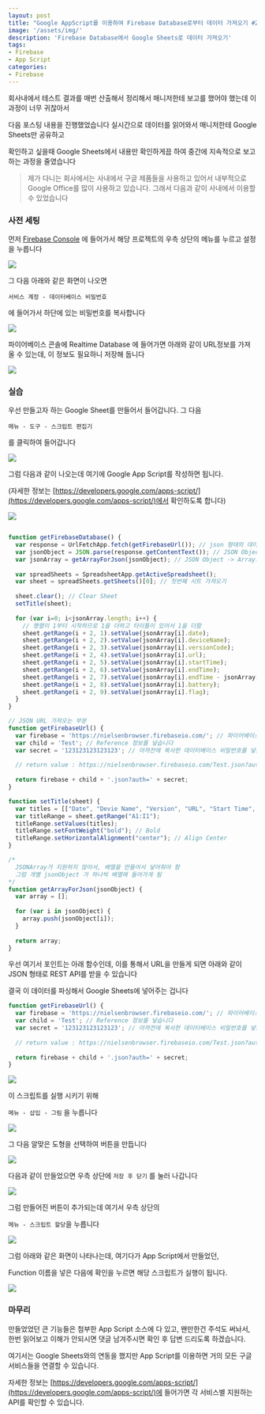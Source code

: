 ```yaml
---
layout: post
title: "Google AppScript를 이용하여 Firebase Database로부터 데이터 가져오기 #2"
image: '/assets/img/'
description: 'Firebase Database에서 Google Sheets로 데이터 가져오기'
tags:
- Firebase
- App Script
categories:
- Firebase
---
```


회사내에서 테스트 결과를 매번 산출해서 정리해서 매니저한테 보고를 했어야 했는데 이 과정이 너무 귀찮아서

다음 포스팅 내용을 진행했었습니다 실시간으로 데이터를 읽어와서 매니저한테 Google Sheets만 공유하고

확인하고 싶을때 Google Sheets에서 내용만 확인하게끔 하여 중간에 지속적으로 보고하는 과정을 줄였습니다

> 제가 다니는 회사에서는 사내에서 구글 제품들을 사용하고 있어서 내부적으로 Google Office를 많이 사용하고 있습니다.
그래서 다음과 같이 사내에서 이용할 수 있었습니다


### 사전 세팅

먼저 [Firebase Console](https://console.firebase.google.com) 에 들어가서 해당 프로젝트의 우측 상단의 메뉴를 누르고 설정을 누릅니다

![](https://cdn-images-1.medium.com/max/2000/1*i5PQq-cUu2jA_nnuPBh2vQ.png)

그 다음 아래와 같은 화면이 나오면

`서비스 계정 - 데이터베이스 비밀번호`

에 들어가서 하단에 있는 비밀번호를 복사합니다

![](https://cdn-images-1.medium.com/max/2000/1*Gs-KVBOiMlfVkmJhaNt8Qg.png)

파이어베이스 콘솔에 Realtime Database 에 들어가면 아래와 같이 URL정보를 가져올 수 있는데, 이 정보도 필요하니 저장해 둡니다

![](https://cdn-images-1.medium.com/max/2000/1*1NpYaC7g2PVkAetDAhVN6A.png)

### 실습

우선 만들고자 하는 Google Sheet를 만들어서 들어갑니다. 그 다음

`메뉴 - 도구 - 스크립트 편집기`  

를 클릭하여 들어갑니다

![](https://cdn-images-1.medium.com/max/2000/1*Vh5D609mSFy1CYnGJZMg9A.png)

그럼 다음과 같이 나오는데 여기에 Google App Script를 작성하면 됩니다.

(자세한 정보는 [https://developers.google.com/apps-script/](https://developers.google.com/apps-script/)에서 확인하도록 합니다)

![](https://cdn-images-1.medium.com/max/2000/1*PpQDffslxcOy1iirHsRREw.png)

```javascript

function getFirebaseDatabase() {
  var response = UrlFetchApp.fetch(getFirebaseUrl()); // json 형태의 데이터를 받고
  var jsonObject = JSON.parse(response.getContentText()); // JSON Object 로 변환
  var jsonArray = getArrayForJson(jsonObject); // JSON Object -> Array로 변환
  
  var spreadSheets = SpreadsheetApp.getActiveSpreadsheet();
  var sheet = spreadSheets.getSheets()[0]; // 첫번째 시트 가져오기
  
  sheet.clear(); // Clear Sheet
  setTitle(sheet);
  
  for (var i=0; i<jsonArray.length; i++) {
    // 행렬이 1부터 시작하므로 1을 더하고 타이틀이 있어서 1을 더함
    sheet.getRange(i + 2, 1).setValue(jsonArray[i].date);
    sheet.getRange(i + 2, 2).setValue(jsonArray[i].deviceName);
    sheet.getRange(i + 2, 3).setValue(jsonArray[i].versionCode);
    sheet.getRange(i + 2, 4).setValue(jsonArray[i].url);
    sheet.getRange(i + 2, 5).setValue(jsonArray[i].startTime);
    sheet.getRange(i + 2, 6).setValue(jsonArray[i].endTime);
    sheet.getRange(i + 2, 7).setValue(jsonArray[i].endTime - jsonArray[i].startTime);
    sheet.getRange(i + 2, 8).setValue(jsonArray[i].battery);
    sheet.getRange(i + 2, 9).setValue(jsonArray[i].flag);
  }
}

// JSON URL 가져오는 부분
function getFirebaseUrl() {
  var firebase = 'https://nielsenbrowser.firebaseio.com/'; // 파이어베이스 - 데이터베이스 상단에 있는 주소
  var child = 'Test'; // Reference 정보를 넣습니다
  var secret = '123123123123123'; // 아까전에 복사한 데이터베이스 비밀번호를 넣습니다
  
  // return value : https://nielsenbrowser.firebaseio.com/Test.json?auth=123123123123123
  
  return firebase + child + '.json?auth=' + secret;
}

function setTitle(sheet) {
  var titles = [["Date", "Devie Name", "Version", "URL", "Start Time", "End Time", "Time Gap", "Battery", "Flag"]]
  var titleRange = sheet.getRange("A1:I1");
  titleRange.setValues(titles);
  titleRange.setFontWeight("bold"); // Bold
  titleRange.setHorizontalAlignment("center"); // Align Center
}

/*
  JSONArray가 지원하지 않아서, 배열을 만들어서 넣어줘야 함
  그럼 개별 jsonObject 가 하나씩 배열에 들어가게 됨
*/
function getArrayForJson(jsonObject) {
  var array = [];
  
  for (var i in jsonObject) {
    array.push(jsonObject[i]);
  }
  
  return array;
}

```

우선 여기서 포인트는 아래 함수인데, 이를 통해서 URL을 만들게 되면 아래와 같이 JSON 형태로 REST API를 받을 수 있습니다  

결국 이 데이터를 파싱해서 Google Sheets에 넣어주는 겁니다

```javascript
function getFirebaseUrl() {
  var firebase = 'https://nielsenbrowser.firebaseio.com/'; // 파이어베이스 - 데이터베이스 상단에 있는 주소
  var child = 'Test'; // Reference 정보를 넣습니다
  var secret = '123123123123123'; // 아까전에 복사한 데이터베이스 비밀번호를 넣습니다
  
  // return value : https://nielsenbrowser.firebaseio.com/Test.json?auth=123123123123123
  
  return firebase + child + '.json?auth=' + secret;
}
```

![](https://cdn-images-1.medium.com/max/2000/1*cS0U2NnQYJFaQZiIcIT9BQ.png)


이 스크립트를 실행 시키기 위해

`메뉴 - 삽입 - 그림` 을 누릅니다


![](https://cdn-images-1.medium.com/max/1600/1*K1jqwLukBrTUtxLbFiy2ng.png)

그 다음 알맞은 도형을 선택하여 버튼을 만듭니다

![](https://cdn-images-1.medium.com/max/2000/1*luR5G07jzJlaqyvToCqW6g.png)

다음과 같이 만들었으면 우측 상단에 `저장 후 닫기` 를 눌러 나갑니다

![](https://cdn-images-1.medium.com/max/2000/1*l4eb0x9OOUkD2ggQgQ3iJg.png)

그럼 만들어진 버튼이 추가되는데 여기서 우측 상단의

`메뉴 - 스크립트 할당`을 누릅니다

![](https://cdn-images-1.medium.com/max/2000/1*wsCxeIDMBwoqzLO69QJijw.png)

그럼 아래와 같은 화면이 나타나는데, 여기다가 App Script에서 만들었던,

Function 이름을 넣은 다음에 확인을 누르면 해당 스크립트가 실행이 됩니다.

![](https://cdn-images-1.medium.com/max/2000/1*XTPpz2JPosy5pdEVCb-qVg.png)


### 마무리

만들었었던 큰 기능들은 첨부한 App Script 소스에 다 있고, 왠만한건 주석도 써놔서, 한번 읽어보고 이해가 안되시면 댓글 남겨주시면 확인 후 답변 드리도록 하겠습니다.

여기서는 Google Sheets와의 연동을 했지만 App Script를 이용하면 거의 모든 구글 서비스들을 연결할 수 있습니다.

자세한 정보는 [https://developers.google.com/apps-script/](https://developers.google.com/apps-script/)에 들어가면 각 서비스별 지원하는 API를 확인할 수 있습니다.